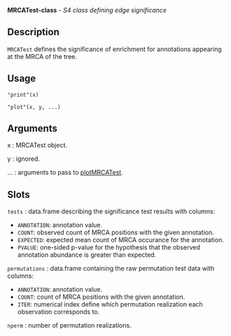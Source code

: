 





**MRCATest-class** - *S4 class defining edge significance*

Description
--------------------

`MRCATest` defines the significance of enrichment for annotations appearing at
the MRCA of the tree.


Usage
--------------------
```
"print"(x)
```
```
"plot"(x, y, ...)
```

Arguments
-------------------

x
:   MRCATest object.

y
:   ignored.

...
:   arguments to pass to [plotMRCATest](plotMRCATest.md).



Slots
-------------------



`tests`
:   data.frame describing the significance test results with columns:

+ `ANNOTATION`:  annotation value.
+ `COUNT`:       observed count of MRCA positions 
with the given annotation.
+ `EXPECTED`:    expected mean count of MRCA occurance
for the annotation.
+ `PVALUE`:      one-sided p-value for the hypothesis that 
the observed annotation abundance is greater 
than expected.


`permutations`
:   data.frame containing the raw permutation test data with columns:

+ `ANNOTATION`:  annotation value.
+ `COUNT`:       count of MRCA positions with the 
given annotation.
+ `ITER`:        numerical index define which 
permutation realization each 
observation corresponds to.


`nperm`
:   number of permutation realizations.





